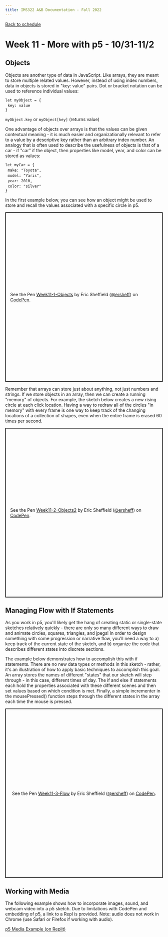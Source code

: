 ```yaml
---
title: IMS322 A&B Documentation - Fall 2022
---
```


[Back to schedule](index.md)  

# Week 11 - More with p5 - 10/31-11/2

## Objects
Objects are another type of data in JavaScript. Like arrays, they are meant to store multiple related values. However, instead of using index numbers, data in objects is stored in "key: value" pairs. Dot or bracket notation can be used to reference individual values:  

`let myObject = {`  
&nbsp;&nbsp;`key: value`  
`}`  

`myObject.key` or `myObject[key]` (returns value)  

One advantage of objects over arrays is that the values can be given contextual meaning - it is much easier and organizationally relevant to refer to a value by a descriptive key rather than an arbitrary index number. An analogy that is often used to describe the usefulness of objects is that of a car - if "car" if the object, then properties like model, year, and color can be stored as values:  

`let myCar = {`  
&nbsp;&nbsp;`make: "Toyota",`  
&nbsp;&nbsp;`model: "Yaris",`  
&nbsp;&nbsp;`year: 2010,`  
&nbsp;&nbsp;`color: "silver"`  
`}`  

In the first example below, you can see how an object might be used to store and recall the values associated with a specific circle in p5.
 
<p class="codepen" data-height="540" data-theme-id="dark" data-default-tab="js,result" data-slug-hash="abKvYZO" data-editable="true" data-user="ersheff" style="height: 540px; box-sizing: border-box; display: flex; align-items: center; justify-content: center; border: 2px solid; margin: 1em 0; padding: 1em;">
  <span>See the Pen <a href="https://codepen.io/ersheff/pen/abKvYZO">
  Week11-1-Objects</a> by Eric Sheffield (<a href="https://codepen.io/ersheff">@ersheff</a>)
  on <a href="https://codepen.io">CodePen</a>.</span>
</p>
<script async src="https://cpwebassets.codepen.io/assets/embed/ei.js"></script>

Remember that arrays can store just about anything, not just numbers and strings. If we store objects in an array, then we can create a running "memory" of objects. For example, the sketch below creates a new rising circle at each click location. Having a way to redraw all of the circles "in memory" with every frame is one way to keep track of the changing locations of a collection of shapes, even when the entire frame is erased 60 times per second.

<p class="codepen" data-height="540" data-theme-id="dark" data-default-tab="js,result" data-slug-hash="wvXKmWj" data-editable="true" data-user="ersheff" style="height: 540px; box-sizing: border-box; display: flex; align-items: center; justify-content: center; border: 2px solid; margin: 1em 0; padding: 1em;">
  <span>See the Pen <a href="https://codepen.io/ersheff/pen/wvXKmWj">
  Week11-2-Objects2</a> by Eric Sheffield (<a href="https://codepen.io/ersheff">@ersheff</a>)
  on <a href="https://codepen.io">CodePen</a>.</span>
</p>
<script async src="https://cpwebassets.codepen.io/assets/embed/ei.js"></script>

## Managing Flow with If Statements
As you work in p5, you'll likely get the hang of creating static or single-state sketches relatively quickly - there are only so many different ways to draw and animate circles, squares, triangles, and jpegs! In order to design something with some progression or narrative flow, you'll need a way to a) keep track of the current state of the sketch, and b) organize the code that describes different states into discrete sections.  

The example below demonstrates how to accomplish this with if statements. There are no new data types or methods in this sketch - rather, it's an illustration of how to apply basic techniques to accomplish this goal. An array stores the names of different "states" that our sketch will step through - in this case, different times of day. The if and else if statements each hold the properties associated with these different scenes and then set values based on which condition is met. Finally, a simple incrementer in the mousePressed() function steps through the different states in the array each time the mouse is pressed.

<p class="codepen" data-height="540" data-theme-id="dark" data-default-tab="js,result" data-slug-hash="BaVorYP" data-editable="true" data-user="ersheff" style="height: 540px; box-sizing: border-box; display: flex; align-items: center; justify-content: center; border: 2px solid; margin: 1em 0; padding: 1em;">
  <span>See the Pen <a href="https://codepen.io/ersheff/pen/BaVorYP">
  Week11-3-Flow</a> by Eric Sheffield (<a href="https://codepen.io/ersheff">@ersheff</a>)
  on <a href="https://codepen.io">CodePen</a>.</span>
</p>
<script async src="https://cpwebassets.codepen.io/assets/embed/ei.js"></script>

## Working with Media
The following example shows how to incorporate images, sound, and webcam video into a p5 sketch. Due to limitations with CodePen and embedding of p5, a link to a Repl is provided. Note: audio does not work in Chrome (use Safari or Firefox if working with audio).  

 <a href="https://replit.com/@sheffie/p5-Media#script.js" target="_blank">p5 Media Example (on Replit)</a>